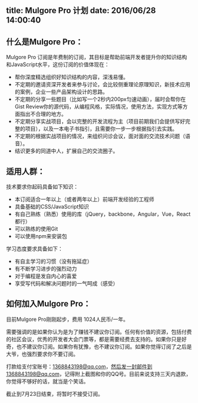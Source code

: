 title: Mulgore Pro 计划
date: 2016/06/28 14:00:40
---

## 什么是Mulgore Pro：

Mulgore Pro 订阅是年费制的订阅，其目标是帮助前端开发者提升你的知识结构和JavaScript水平，这份订阅的价值体现在：

- 帮你深度精选组织好知识结构的内容，深浅易懂。
- 不定期的邀请资深开发者来参与讨论，会比较侧重理论原理知识，新技术应用的案例，企业一些产品架构设计的思路。
- 不定期的分享一些题目（比如写一个2秒内200px匀速动画），届时会帮你在Gist Review你的源代码，从编程风格，实际情况，使用方法，实现方式等方面指出不合理的地方。
- 不定期分享实战项目，会以完整的开发流程为主（项目前期我们会提供写好完整的项目），以及一本电子书指引，且需要你一步一步根据指引去实践。
- 不定期的根据实战项目的情况，来组织问诊会议，面对面的交流技术问题（语音）。
- 结识更多的同道中人，扩展自己的交流圈子。

## 适用人群：

技术要求你起码具备如下知识：

- 本订阅适合一年以上（或者两年以上）前端开发经验的工程师
- 具备基础的CSS/JavaScript知识
- 有自己熟练（熟悉）使用的库（jQuery，backbone，Angular，Vue，React都行）
- 可以熟练的使用Git
- 可以使用npm来安装包

学习态度要求具备如下：

- 有自主学习的习惯（没有拖延症）
- 有不断学习进步的强烈动力
- 对于编程是发自内心的喜爱
- 享受写代码和解决问题时的一气呵成（感受）

## 如何加入Mulgore Pro：

目前Mulgore Pro刚刚起步，费用 1024人民币/一年。

需要强调的是如果你认为是为了赚钱不建议你订阅。任何有价值的资源，包括付费的社区会议，优秀的开发者大会门票等，都是需要经费去支持的。如果你只是好奇，也不建议你订阅。如果你有犹豫，也不建议你订阅。如果你觉得订阅了之后是大爷，也强烈要求你不要订阅。

打款给支付宝账号：1368843198@qq.com，然后发一封邮件到1368843198@qq.com，记得附上截图和你的QQ号。目前来说支持三天内退款，你觉得不够好的话，就当是个笑话。

截止到7月23日结束，将暂时不接受订阅。
